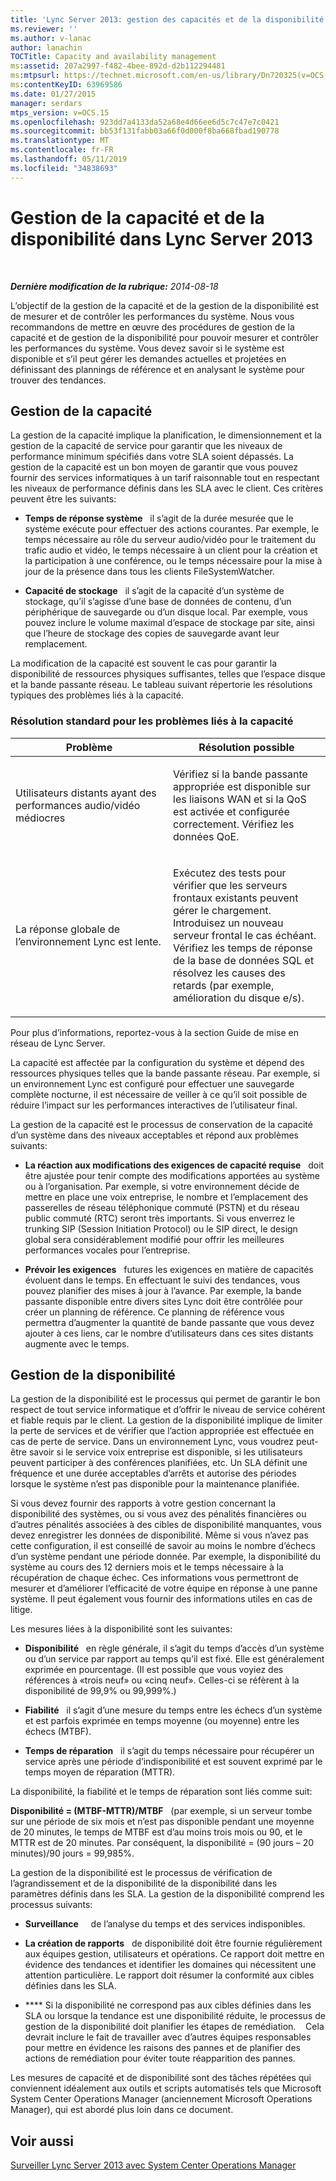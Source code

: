 ```yaml
---
title: 'Lync Server 2013: gestion des capacités et de la disponibilité'
ms.reviewer: ''
ms.author: v-lanac
author: lanachin
TOCTitle: Capacity and availability management
ms:assetid: 207a2997-f482-4bee-892d-d2b112294481
ms:mtpsurl: https://technet.microsoft.com/en-us/library/Dn720325(v=OCS.15)
ms:contentKeyID: 63969586
ms.date: 01/27/2015
manager: serdars
mtps_version: v=OCS.15
ms.openlocfilehash: 923dd7a4133da52a68e4d66ee6d5c7c47e7c0421
ms.sourcegitcommit: bb53f131fabb03a66f0d000f8ba668fbad190778
ms.translationtype: MT
ms.contentlocale: fr-FR
ms.lasthandoff: 05/11/2019
ms.locfileid: "34838693"
---
```

<div data-xmlns="http://www.w3.org/1999/xhtml">

<div class="topic" data-xmlns="http://www.w3.org/1999/xhtml" data-msxsl="urn:schemas-microsoft-com:xslt" data-cs="http://msdn.microsoft.com/en-us/">

<div data-asp="http://msdn2.microsoft.com/asp">

# <a name="capacity-and-availability-management-in-lync-server-2013"></a>Gestion de la capacité et de la disponibilité dans Lync Server 2013

</div>

<div id="mainSection">

<div id="mainBody">

<span> </span>

_**Dernière modification de la rubrique:** 2014-08-18_

L’objectif de la gestion de la capacité et de la gestion de la disponibilité est de mesurer et de contrôler les performances du système. Nous vous recommandons de mettre en œuvre des procédures de gestion de la capacité et de gestion de la disponibilité pour pouvoir mesurer et contrôler les performances du système. Vous devez savoir si le système est disponible et s’il peut gérer les demandes actuelles et projetées en définissant des plannings de référence et en analysant le système pour trouver des tendances.

<div>

## <a name="capacity-management"></a>Gestion de la capacité

La gestion de la capacité implique la planification, le dimensionnement et la gestion de la capacité de service pour garantir que les niveaux de performance minimum spécifiés dans votre SLA soient dépassés. La gestion de la capacité est un bon moyen de garantir que vous pouvez fournir des services informatiques à un tarif raisonnable tout en respectant les niveaux de performance définis dans les SLA avec le client. Ces critères peuvent être les suivants:

  - **Temps de réponse système**   il s’agit de la durée mesurée que le système exécute pour effectuer des actions courantes. Par exemple, le temps nécessaire au rôle du serveur audio/vidéo pour le traitement du trafic audio et vidéo, le temps nécessaire à un client pour la création et la participation à une conférence, ou le temps nécessaire pour la mise à jour de la présence dans tous les clients FileSystemWatcher.

  - **Capacité de stockage**   il s’agit de la capacité d’un système de stockage, qu’il s’agisse d’une base de données de contenu, d’un périphérique de sauvegarde ou d’un disque local. Par exemple, vous pouvez inclure le volume maximal d’espace de stockage par site, ainsi que l’heure de stockage des copies de sauvegarde avant leur remplacement.

La modification de la capacité est souvent le cas pour garantir la disponibilité de ressources physiques suffisantes, telles que l’espace disque et la bande passante réseau. Le tableau suivant répertorie les résolutions typiques des problèmes liés à la capacité.

### <a name="typical-resolutions-for-capacity-related-issues"></a>Résolution standard pour les problèmes liés à la capacité

<table>
<colgroup>
<col style="width: 50%" />
<col style="width: 50%" />
</colgroup>
<thead>
<tr class="header">
<th>Problème</th>
<th>Résolution possible</th>
</tr>
</thead>
<tbody>
<tr class="odd">
<td><p>Utilisateurs distants ayant des performances audio/vidéo médiocres</p></td>
<td><p>Vérifiez si la bande passante appropriée est disponible sur les liaisons WAN et si la QoS est activée et configurée correctement. Vérifiez les données QoE.</p></td>
</tr>
<tr class="even">
<td><p>La réponse globale de l’environnement Lync est lente.</p></td>
<td><p>Exécutez des tests pour vérifier que les serveurs frontaux existants peuvent gérer le chargement. Introduisez un nouveau serveur frontal le cas échéant. Vérifiez les temps de réponse de la base de données SQL et résolvez les causes des retards (par exemple, amélioration du disque e/s).</p></td>
</tr>
</tbody>
</table>


Pour plus d’informations, reportez-vous à la section Guide de mise en réseau de Lync Server.

La capacité est affectée par la configuration du système et dépend des ressources physiques telles que la bande passante réseau. Par exemple, si un environnement Lync est configuré pour effectuer une sauvegarde complète nocturne, il est nécessaire de veiller à ce qu’il soit possible de réduire l’impact sur les performances interactives de l’utilisateur final.

La gestion de la capacité est le processus de conservation de la capacité d’un système dans des niveaux acceptables et répond aux problèmes suivants:

  - **La réaction aux modifications des exigences de capacité requise**   doit être ajustée pour tenir compte des modifications apportées au système ou à l’organisation. Par exemple, si votre environnement décide de mettre en place une voix entreprise, le nombre et l’emplacement des passerelles de réseau téléphonique commuté (PSTN) et du réseau public commuté (RTC) seront très importants. Si vous enverrez le trunking SIP (Session Initiation Protocol) ou le SIP direct, le design global sera considérablement modifié pour offrir les meilleures performances vocales pour l’entreprise.

  - **Prévoir les exigences**   futures les exigences en matière de capacités évoluent dans le temps. En effectuant le suivi des tendances, vous pouvez planifier des mises à jour à l’avance. Par exemple, la bande passante disponible entre divers sites Lync doit être contrôlée pour créer un planning de référence. Ce planning de référence vous permettra d’augmenter la quantité de bande passante que vous devez ajouter à ces liens, car le nombre d’utilisateurs dans ces sites distants augmente avec le temps.

</div>

<div>

## <a name="availability-management"></a>Gestion de la disponibilité

La gestion de la disponibilité est le processus qui permet de garantir le bon respect de tout service informatique et d’offrir le niveau de service cohérent et fiable requis par le client. La gestion de la disponibilité implique de limiter la perte de services et de vérifier que l’action appropriée est effectuée en cas de perte de service. Dans un environnement Lync, vous voudrez peut-être savoir si le service voix entreprise est disponible, si les utilisateurs peuvent participer à des conférences planifiées, etc. Un SLA définit une fréquence et une durée acceptables d’arrêts et autorise des périodes lorsque le système n’est pas disponible pour la maintenance planifiée.

Si vous devez fournir des rapports à votre gestion concernant la disponibilité des systèmes, ou si vous avez des pénalités financières ou d’autres pénalités associées à des cibles de disponibilité manquantes, vous devez enregistrer les données de disponibilité. Même si vous n’avez pas cette configuration, il est conseillé de savoir au moins le nombre d’échecs d’un système pendant une période donnée. Par exemple, la disponibilité du système au cours des 12 derniers mois et le temps nécessaire à la récupération de chaque échec. Ces informations vous permettront de mesurer et d’améliorer l’efficacité de votre équipe en réponse à une panne système. Il peut également vous fournir des informations utiles en cas de litige.

Les mesures liées à la disponibilité sont les suivantes:

  - **Disponibilité**   en règle générale, il s’agit du temps d’accès d’un système ou d’un service par rapport au temps qu’il est fixé. Elle est généralement exprimée en pourcentage. (Il est possible que vous voyiez des références à «trois neuf» ou «cinq neuf». Celles-ci se réfèrent à la disponibilité de 99,9% ou 99,999%.)

  - **Fiabilité**   il s’agit d’une mesure du temps entre les échecs d’un système et est parfois exprimée en temps moyenne (ou moyenne) entre les échecs (MTBF).

  - **Temps de réparation**   il s’agit du temps nécessaire pour récupérer un service après une période d’indisponibilité et est souvent exprimé par le temps moyen de réparation (MTTR).

La disponibilité, la fiabilité et le temps de réparation sont liés comme suit:

**Disponibilité = (MTBF-MTTR)/MTBF**   (par exemple, si un serveur tombe sur une période de six mois et n’est pas disponible pendant une moyenne de 20 minutes, le temps de MTBF est d’au moins trois mois ou 90, et le MTTR est de 20 minutes. Par conséquent, la disponibilité = (90 jours – 20 minutes)/90 jours = 99,985%.

La gestion de la disponibilité est le processus de vérification de l’agrandissement et de la disponibilité de la disponibilité dans les paramètres définis dans les SLA. La gestion de la disponibilité comprend les processus suivants:

  - **Surveillance**     de l’analyse du temps et des services indisponibles.

  - **La création de rapports**   de disponibilité doit être fournie régulièrement aux équipes gestion, utilisateurs et opérations. Ce rapport doit mettre en évidence des tendances et identifier les domaines qui nécessitent une attention particulière. Le rapport doit résumer la conformité aux cibles définies dans les SLA.

  - **** Si la disponibilité ne correspond pas aux cibles définies dans les SLA ou lorsque la tendance est une disponibilité réduite, le processus de gestion de la disponibilité doit planifier les étapes de remédiation.    Cela devrait inclure le fait de travailler avec d’autres équipes responsables pour mettre en évidence les raisons des pannes et de planifier des actions de remédiation pour éviter toute réapparition des pannes.

Les mesures de capacité et de disponibilité sont des tâches répétées qui conviennent idéalement aux outils et scripts automatisés tels que Microsoft System Center Operations Manager (anciennement Microsoft Operations Manager), qui est abordé plus loin dans ce document.

</div>

<div>

## <a name="see-also"></a>Voir aussi


[Surveiller Lync Server 2013 avec System Center Operations Manager](lync-server-2013-monitoring-lync-server-with-system-center-operations-manager.md)  
  

</div>

</div>

<span> </span>

</div>

</div>

</div>


